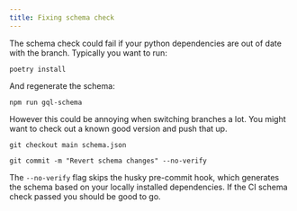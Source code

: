 ```yaml
---
title: Fixing schema check
---
```


The schema check could fail if your python dependencies are out of date with the branch. Typically
you want to run:

    poetry install

And regenerate the schema:

    npm run gql-schema

However this could be annoying when switching branches a lot. You might want to check out a known
good version and push that up.

    git checkout main schema.json

    git commit -m "Revert schema changes" --no-verify

The `--no-verify` flag skips the husky pre-commit hook, which generates the schema based on your
locally installed dependencies. If the CI schema check passed you should be good to go.
